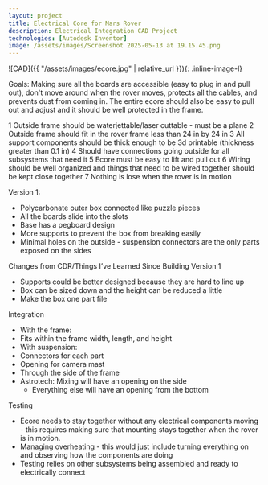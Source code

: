 ```yaml
---
layout: project
title: Electrical Core for Mars Rover
description: Electrical Integration CAD Project
technologies: [Autodesk Inventor]
image: /assets/images/Screenshot 2025-05-13 at 19.15.45.png
---
```


![CAD]({{ "/assets/images/ecore.jpg" | relative_url }}){: .inline-image-l}

Goals: Making sure all the boards are accessible (easy to plug in and pull out), don't move around when the rover moves, protects all the cables, and prevents dust from coming in. The entire ecore should also be easy to pull out and adjust and it should be well protected in the frame. 

1	Outside frame should be waterjettable/laser cuttable - must be a plane
2	Outside frame should fit in the rover frame	less than 24 in by 24 in
3	All support components should be thick enough to be 3d printable (thickness greater than 0.1 in)
4	Should have connections going outside for all subsystems that need it
5	Ecore must be easy to lift and pull out
6	Wiring should be well organized and things that need to be wired together should be kept close together
7	Nothing is lose when the rover is in motion

Version 1:
- Polycarbonate outer box connected like puzzle pieces
- All the boards slide into the slots
- Base has a pegboard design
- More supports to prevent the box from breaking easily
- Minimal holes on the outside - suspension connectors are the only parts exposed on the sides

Changes from CDR/Things I’ve Learned Since Building Version 1
- Supports could be better designed because they are hard to line up
- Box can be sized down and the height can be reduced a little
- Make the box one part file

Integration
- With the frame: 
- Fits within the frame width, length, and height
- With suspension:
- Connectors for each part
- Opening for camera mast
- Through the side of the frame
- Astrotech: Mixing will have an opening on the side 
    - Everything else will have an opening from the bottom 


Testing
- Ecore needs to stay together without any electrical components moving - this requires making sure that mounting stays together when the rover is in motion. 
- Managing overheating - this would just include turning everything on and observing how the components are doing
- Testing relies on other subsystems being assembled and ready to electrically connect



